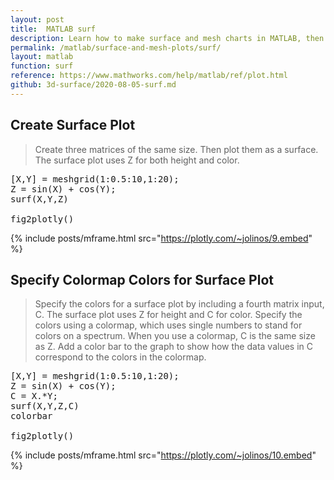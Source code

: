 ```yaml
---
layout: post
title:  MATLAB surf
description: Learn how to make surface and mesh charts in MATLAB, then publish them to the Web with Plotly.
permalink: /matlab/surface-and-mesh-plots/surf/
layout: matlab
function: surf
reference: https://www.mathworks.com/help/matlab/ref/plot.html
github: 3d-surface/2020-08-05-surf.md
---
```


## Create Surface Plot

> Create three matrices of the same size. Then plot them as a surface. The surface plot uses Z for both height and color.

<pre class="mcode">
[X,Y] = meshgrid(1:0.5:10,1:20);
Z = sin(X) + cos(Y);
surf(X,Y,Z)

fig2plotly()
</pre>

{% include posts/mframe.html src="https://plotly.com/~jolinos/9.embed" %}

<!--------------------- EXAMPLE BREAK ------------------------->
## Specify Colormap Colors for Surface Plot

> Specify the colors for a surface plot by including a fourth matrix input, C. The surface plot uses Z for height and C for color. Specify the colors using a colormap, which uses single numbers to stand for colors on a spectrum. When you use a colormap, C is the same size as Z. Add a color bar to the graph to show how the data values in C correspond to the colors in the colormap.

<pre class="mcode">
[X,Y] = meshgrid(1:0.5:10,1:20);
Z = sin(X) + cos(Y);
C = X.*Y;
surf(X,Y,Z,C)
colorbar

fig2plotly()
</pre>

{% include posts/mframe.html src="https://plotly.com/~jolinos/10.embed" %}




